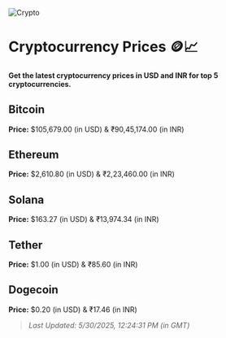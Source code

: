 
![Crypto](https://www.techguide.com.au/wp-content/uploads/2020/11/crypto3.jpeg)

# Cryptocurrency Prices 🪙📈

#### Get the latest cryptocurrency prices in USD and INR for top 5 cryptocurrencies.

## Bitcoin

**Price:** $105,679.00 (in USD) & ₹90,45,174.00 (in INR)

## Ethereum

**Price:** $2,610.80 (in USD) & ₹2,23,460.00 (in INR)

## Solana

**Price:** $163.27 (in USD) & ₹13,974.34 (in INR)

## Tether

**Price:** $1.00 (in USD) & ₹85.60 (in INR)

## Dogecoin

**Price:** $0.20 (in USD) & ₹17.46 (in INR)

> _Last Updated: 5/30/2025, 12:24:31 PM (in GMT)_
